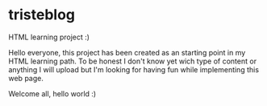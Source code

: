 # tristeblog
HTML learning project :)

Hello everyone, this project has been created as an starting point in my HTML learning path. 
To be honest I don't know yet wich type of content or anything I will upload but I'm looking for having fun while implementing this web page. 

Welcome all, hello world :)
